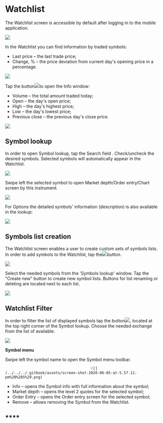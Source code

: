 # Watchlist

The Watchlist screen is accessible by default after logging in to the mobile application.

![](<../../../.gitbook/assets/1 (135) (1) (1).png>)

In the Watchlist you can find information by traded symbols:

* Last price – the last trade price;
* Change, % – the price deviation from current day's opening price in a percentage.

![](<../../../.gitbook/assets/2 (95).png>)

Tap the button![](<../../../.gitbook/assets/arrow-right (2).jpg>)to open the Info window:

* Volume – the total amount traded today;
* Open – the day's open price;
* High – the day's highest price;
* Low – the day's lowest price;
* Previous close – the previous day's close price.

![](<../../../.gitbook/assets/3 (81).png>)

## **Symbol lookup**

In order to open Symbol lookup, tap the Search field . Check/uncheck the desired symbols. Selected symbols will automatically appear in the Watchlist.

![](<../../../.gitbook/assets/2 (115).png>)

Swipe left the selected symbol to open Market depth/Order entry/Chart screen by this instrument.

![](<../../../.gitbook/assets/3 (92).png>)

For Options the detailed symbols' information (description) is also available in the lookup:

![](../../../.gitbook/assets/ios.png)

## **Symbols list creation**

The Watchlist screen enables a user to create custom sets of symbols lists. In order to add symbols to the Watchlist, tap the![](../../../.gitbook/assets/1-1-.png)button.

![](<../../../.gitbook/assets/unnamed (1).png>)

Select the needed symbols from the 'Symbols lookup' window. Tap the "Create new" button to create new symbol lists. Buttons for list renaming or deleting are located next to each list.

![](../../../.gitbook/assets/unnamed-1-.png)

## **Watchlist Filter**

In order to filter the list of displayed symbols tap the button![](<../../../.gitbook/assets/4- (3) (3) (6) (2).png>), located at the top right corner of the Symbol lookup. Choose the needed exchange from the list of available.

![](<../../../.gitbook/assets/5 (50).png>)

**Symbol menu**

Swipe left the symbol name to open the Symbol menu toolbar.

```
                                       ![](../../../.gitbook/assets/screen-shot-2020-06-05-at-5.57.11-pm%20%285%29.png)                                     
```

* Info – opens the Symbol info with full information about the symbol;
* Market depth – opens the level 2 quotes for the selected symbol;
* Order Entry – opens the Order entry screen for the selected symbol;
* Remove – allows removing the Symbol from the Watchlist.

## \*\*\*\*
